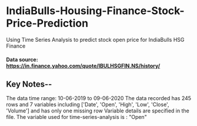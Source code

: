 # IndiaBulls-Housing-Finance-Stock-Price-Prediction
Using Time Series Analysis to predict stock open price for IndiaBulls HSG Finance
#### Data source: https://in.finance.yahoo.com/quote/IBULHSGFIN.NS/history/
## Key Notes--
The data time range: 10-06-2019 to 09-06-2020
The data recorded has 245 rows and 7 variables including ['Date', 'Open', 'High', 'Low', 'Close', 'Volume'] and has only one missing row
Variable details are specified in the file.
The variable used for time-series-analysis is : "Open"
